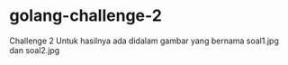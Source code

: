 # golang-challenge-2
Challenge 2
Untuk hasilnya ada didalam gambar yang bernama soal1.jpg dan soal2.jpg
